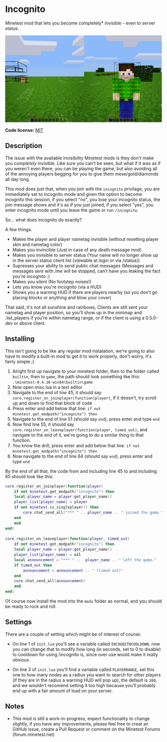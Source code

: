 Incognito
===

Minetest mod that lets you become completely* invisible - even to server status.

![alt text](https://github.com/ChimneySwift/incognito/blob/master/screenshot.png?raw=true "What they see | What you see")

**Code license:** [MIT](https://opensource.org/licenses/MIT)

Description
---

The issue with the available invisibility Minetest mods is they don't make you _completely_ invisible. Like sure you can't be seen, but what if it was as if you weren't even there, you can be playing the game, but also avoiding all of the annoying players begging for you to give them mese/gold/diamonds all day long.

This mod does just that, when you join with the `incognito` privilage, you are immediately set to incognito mode and given the option to become incognito this session, if you select "no", you lose your incognito status, the join message shows and it's as if you just joined, if you select "yes", you enter incognito mode until you leave the game or run `/incognito`.

So... what does incognito do exactly?

A few things:

- Makes the player and player nametag invisible (without resetting player skin and nametag color)
- Makes you invincible (Just in case of any death message mod)
- Makes you invisible to server status (Your name will no longer show up in the server status client list (viewable at login or via /status))
- Supresses your ability to send public chat messages (Messages and messages sent with /me will be stopped, can't have you leaking the fact you're incognito ;)
- Makes you silent (No footstep noises!)
- Lets you know you're incognito (via a HUD)
- Shows you a warning HUD if there are players nearby (so you don't go placing blocks or anything and blow your cover)

That said, it's not all sunshine and rainbows, Clients are still sent your nametag and player position, so you'll show up in the minimap and .list_players if you're within nametag range, or if the client is using a 0.5.0-dev or above client.

Installing
---

This isn't going to be like any regular mod instalation, we're going to also have to modify a built-in mod to get it to work properly, don't worry, it's fairly simple ;)

1. Alright first up navigate to your minetest folder, then to the folder called `builtin`, then to `game`, the path should look something like this: `.\minetest-0.4.16-win64\builtin\game`
2. Now open misc.lua in a text editor
3. Navigate to the end of line 45, it should say `core.register_on_joinplayer(function(player)`, if it doesn't, try scroll up and down to find that block of code
4. Press enter and add below that line: `if not minetest.get_modpath("incognito") then`
5. Navigate to the end of line 51 (should say `end`), press enter and type `end`
6. Now find line 55, it should say `core.register_on_leaveplayer(function(player, timed_out)`, and navigate to the end of it, we're going to do a similar thing to that function.
7. You know the drill, press enter and add below that line: `if not minetest.get_modpath("incognito") then`
8. Now navigate to the end of line 64 (should say `end`), press enter and type `end`

By the end of all that, the code from and including line 45 to and including 65 should look like this:

```Lua
core.register_on_joinplayer(function(player)
    if not minetest.get_modpath("incognito") then
    local player_name = player:get_player_name()
    player_list[player_name] = player
    if not minetest.is_singleplayer() then
        core.chat_send_all("*** " .. player_name .. " joined the game.")
    end
    end
end)

core.register_on_leaveplayer(function(player, timed_out)
    if not minetest.get_modpath("incognito") then
    local player_name = player:get_player_name()
    player_list[player_name] = nil
    local announcement = "*** " ..  player_name .. " left the game."
    if timed_out then
        announcement = announcement .. " (timed out)"
    end
    core.chat_send_all(announcement)
    end
end)
```

Of course now install the mod into the `mods` folder as normal, and you should be ready to rock and roll.

Settings
---

There are a couple of setting which might be of interest of course:

- On line 1 of `init.lua` you'll see a variable called `INCOGNITOCOOLDOWN`, now you can change that to modify how long (in seconds, set to 0 to disable) to cooldown for using /incognito is, since over use would make it really obvious.

- On line 3 of `init.lua` you'll find a variable called `PLAYERRANGE`, set this one to how many nodes as a radius you want to search for other players (if they are in the radius a warning HUD will pop up), the default is `100`, and we wouldn't recomend setting it too high because you'll probably end up with a fair amount of load on your server.

Notes
---

- This mod is still a work-in-progress, expect functionality to change slightly, if you have any improvements, please feel free to creat an GitHub issue, create a Pull Request or comment on the Minetest Forums (forum.minetest.net)
